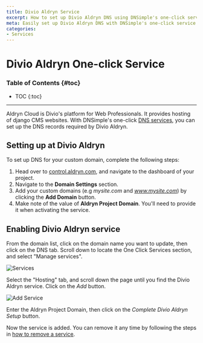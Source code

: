 ```yaml
---
title: Divio Aldryn Service
excerpt: How to set up Divio Aldryn DNS using DNSimple's one-click service.
meta: Easily set up Divio Aldryn DNS with DNSimple's one-click service. Follow our step-by-step guide to streamline your DNS management and enhance your web projects.
categories:
- Services
---
```


# Divio Aldryn One-click Service

### Table of Contents {#toc}

* TOC
{:toc}

---

Aldryn Cloud is Divio's platform for Web Professionals. It provides hosting of django CMS websites. With DNSimple's one-click [DNS services](/categories/services/), you can set up the DNS records required by Divio Aldryn.


## Setting up at Divio Aldryn

To set up DNS for your custom domain, complete the following steps:

1. Head over to [control.aldryn.com](https://control.aldryn.com), and navigate to the dashboard of your project.
2. Navigate to the **Domain Settings** section.
3. Add your custom domains (e.g *mysite.com* and *www.mysite.com*) by clicking the **Add Domain** button.
4. Make note of the value of **Aldryn Project Domain**. You'll need to provide it when activating the service.


## Enabling Divio Aldryn service

From the domain list, click on the domain name you want to update, then click on the DNS tab. Scroll down to locate the One Click Services section, and select "Manage services".

![Services](/files/services-dns-page-add.png)

Select the "Hosting" tab, and scroll down the page until you find the Divio Aldryn service. Click on the *Add* button.

![Add Service](/files/services-aldryn.png)

Enter the Aldryn Project Domain, then click on the *Complete Divio Aldryn Setup* button.

Now the service is added. You can remove it any time by following the steps in [how to remove a service](/articles/services/#removing-services).
